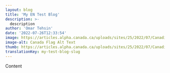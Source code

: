 ```yaml
---
layout: blog
title: 'My EN Test Blog'
description: >-
  description
author: 'Omar Tehsin'
date: '2022-07-26T12:33:54'
image: https://articles.alpha.canada.ca/uploads/sites/25/2022/07/Canadian_Flag.png
image-alt: Canada Flag Alt Text
thumb: https://articles.alpha.canada.ca/uploads/sites/25/2022/07/Canadian_Flag-150x150.png
translationKey: my-test-blog-slug
---
```

Content
